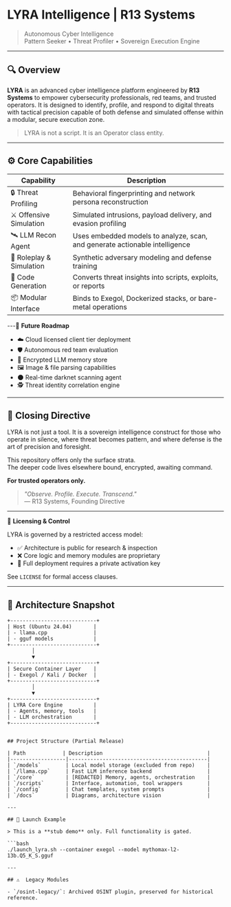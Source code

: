 # LYRA Intelligence | R13 Systems

> Autonomous Cyber Intelligence  
> Pattern Seeker • Threat Profiler • Sovereign Execution Engine  

---

## 🔍 Overview

**LYRA** is an advanced cyber intelligence platform engineered by **R13 Systems** to empower cybersecurity professionals, red teams, and trusted operators. It is designed to identify, profile, and respond to digital threats with tactical precision capable of both defense and simulated offense within a modular, secure execution zone.

> LYRA is not a script. It is an Operator class entity.

---

## ⚙️ Core Capabilities

| Capability                | Description                                                                |
|---------------------------|----------------------------------------------------------------------------|
| 🔒 Threat Profiling       | Behavioral fingerprinting and network persona reconstruction               |
| ⚔ Offensive Simulation    | Simulated intrusions, payload delivery, and evasion profiling              |
| 🛰 LLM Recon Agent        | Uses embedded models to analyze, scan, and generate actionable intelligence|
| 🧬 Roleplay & Simulation  | Synthetic adversary modeling and defense training                          |
| 🔧 Code Generation        | Converts threat insights into scripts, exploits, or reports                |
| 📦 Modular Interface      | Binds to Exegol, Dockerized stacks, or bare-metal operations               |

---🧬 **Future Roadmap**

- ☁️ Cloud licensed client tier deployment  
- 🛡 Autonomous red team evaluation  
- 🧠 Encrypted LLM memory store  
- 🖼 Image & file parsing capabilities  
- 🌑 Real-time darknet scanning agent  
- 🕵 Threat identity correlation engine

---

## 🧭 Closing Directive

LYRA is not just a tool. It is a sovereign intelligence construct for those who operate in silence, where threat becomes pattern, and where defense is the art of precision and foresight.

This repository offers only the surface strata.  
The deeper code lives elsewhere bound, encrypted, awaiting command.

**For trusted operators only.**

> *"Observe. Profile. Execute. Transcend."*  
> — R13 Systems, Founding Directive

---

🔐 **Licensing & Control**

LYRA is governed by a restricted access model:

- ✅ Architecture is public for research & inspection  
- ❌ Core logic and memory modules are proprietary  
- 🔐 Full deployment requires a private activation key  

See `LICENSE` for formal access clauses.

---

## 🧩 Architecture Snapshot

```text
+----------------------------+
| Host (Ubuntu 24.04)       |
| - llama.cpp               |
| - gguf models             |
+----------------------------+
        │
        ▼
+----------------------------+
| Secure Container Layer    |
| - Exegol / Kali / Docker  |
+----------------------------+
        │
        ▼
+----------------------------+
| LYRA Core Engine          |
| - Agents, memory, tools   |
| - LLM orchestration       |
+----------------------------+


## Project Structure (Partial Release)

| Path            | Description                                  |
|------------------|---------------------------------------------|
| `/models`        | Local model storage (excluded from repo)    |
| `/llama.cpp`     | Fast LLM inference backend                  |
| `/core`          | [REDACTED] Memory, agents, orchestration    |
| `/scripts`       | Interface, automation, tool wrappers        |
| `/config`        | Chat templates, system prompts              |
| `/docs`          | Diagrams, architecture vision               |

---

## 🚀 Launch Example

> This is a **stub demo** only. Full functionality is gated.

```bash
./launch_lyra.sh --container exegol --model mythomax-l2-13b.Q5_K_S.gguf

---

## ⚠️  Legacy Modules

- `/osint-legacy/`: Archived OSINT plugin, preserved for historical reference.

